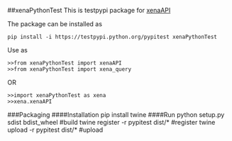 ##xenaPythonTest
This is testpypi package for [xenaAPI](https://github.com/jingchunzhu/cgDataNew/tree/master/xena) 

The package can be installed as
 
    pip install -i https://testpypi.python.org/pypitest xenaPythonTest 

Use as 

    >>from xenaPythonTest import xenaAPI
    >>from xenaPythonTest import xena_query
 
 OR
 
    >>import xenaPythonTest as xena
    >>xena.xenaAPI                
    


###Packaging 
####Installation 
    pip install twine
####Run
    python setup.py sdist bdist_wheel           #build
    twine register -r pypitest dist/*           #register 
    twine upload -r pypitest dist/*             #upload 
